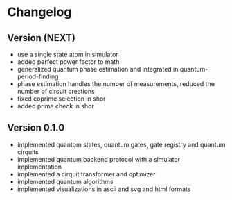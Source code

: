 # Changelog

## Version (NEXT)
* use a single state atom in simulator
* added perfect power factor to math
* generalized quantum phase estimation and integrated in quantum-period-finding
* phase estimation handles the number of measurements, reduced the number of circuit creations 
* fixed coprime selection in shor
* added prime check in shor

## Version 0.1.0
* implemented quantom states, quantum gates, gate registry and quantum cirquits
* implemented quantum backend protocol with a simulator implementation
* implemented a cirquit transformer and optimizer
* implemented quantum algorithms
* implemented visualizations in ascii and svg and html formats
